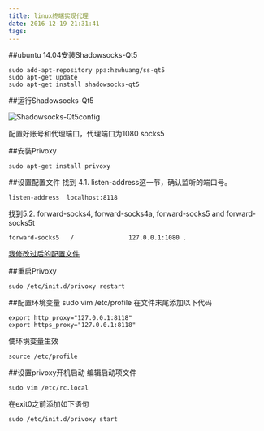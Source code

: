 ```yaml
---
title: linux终端实现代理
date: 2016-12-19 21:31:41
tags:
---
```


##ubuntu 14.04安装Shadowsocks-Qt5
	
	sudo add-apt-repository ppa:hzwhuang/ss-qt5
	sudo apt-get update
	sudo apt-get install shadowsocks-qt5


##运行Shadowsocks-Qt5

![Shadowsocks-Qt5config](http://ohjvpki1b.bkt.clouddn.com/Shadowsocks-Qt5config.png)

配置好账号和代理端口，代理端口为1080 socks5


##安装Privoxy

	sudo apt-get install privoxy

##设置配置文件
找到
4.1. listen-address这一节，确认监听的端口号。

	listen-address  localhost:8118


找到5.2. forward-socks4, forward-socks4a, forward-socks5 and forward-socks5t

	forward-socks5   /               127.0.0.1:1080 .

[我修改过后的配置文件](http://ohjvpki1b.bkt.clouddn.com/config)

##重启Privoxy

	sudo /etc/init.d/privoxy restart

##配置环境变量
	sudo vim /etc/profile
在文件末尾添加以下代码

	export http_proxy="127.0.0.1:8118"
	export https_proxy="127.0.0.1:8118"

使环境变量生效

	source /etc/profile

##设置privoxy开机启动
编辑启动项文件

	sudo vim /etc/rc.local

在exit0之前添加如下语句

	sudo /etc/init.d/privoxy start


	